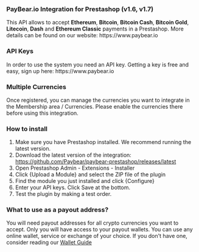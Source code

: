 <h3>PayBear.io Integration for Prestashop (v1.6, v1.7)</h3>
This API allows to accept <b>Ethereum</b>, <b>Bitcoin</b>, <b>Bitcoin Cash</b>, <b>Bitcoin Gold</b>, <b>Litecoin</b>, <b>Dash</b> and <b>Ethereum Classic</b> payments in a Prestashop. More details can be found on our website: https://www.paybear.io
<h3>API Keys</h3>
In order to use the system you need an API key. Getting a key is free and easy, sign up here:
https://www.paybear.io
<h3>Multiple Currencies</h3>
Once registered, you can manage the currencies you want to integrate in the Membership area / Currencies. Please enable the currencies there before using this integration.
<h3>How to install</h3>

1. Make sure you have Prestashop installed. We recommend running the latest version.
2. Download the latest version of the integration: https://github.com/Paybear/paybear-prestashop/releases/latest
3. Open Prestashop Admin - Extensions - Installer
4. Click {Upload a Module} and select the ZIP file of the plugin
5. Find the module you just installed and click {Configure}
6. Enter your API keys. Click Save at the bottom.
7. Test the plugin by making a test order.

### What to use as a payout address?
You will need payout addresses for all crypto currencies you want to accept. Only you will have access to your payout wallets.
You can use any online wallet, service or exchange of your choice.
If you don't have one, consider reading our [Wallet Guide](https://www.paybear.io/wallets)
